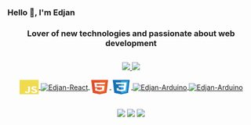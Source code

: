### Hello 👋, I'm Edjan

<div align="center">
  <h3>Lover of new technologies and passionate about web development</h3>
</div>

##

<div align="center">
  <a href="https://github.com/edcnogueira">
  <img height="180em" src="https://github-readme-stats.vercel.app/api?username=edcnogueira&show_icons=true&theme=dracula&include_all_commits=true&count_private=true"/>
  <img height="180em" src="https://github-readme-stats.vercel.app/api/top-langs/?username=edcnogueira&layout=compact&langs_count=7&theme=dracula"/>
</div>
  
<div align="center" style="display: inline_block"><br>
  <img align="center" alt="Edjan-Js" height="30" width="40" src="https://raw.githubusercontent.com/devicons/devicon/master/icons/javascript/javascript-plain.svg"><!--
  <img align="center" alt="Rafa-Ts" height="30" width="40" src="https://raw.githubusercontent.com/devicons/devicon/master/icons/typescript/typescript-plain.svg">-->
  <img align="center" alt="Edjan-React" height="30" width="40" src="https://cdn.jsdelivr.net/gh/devicons/devicon/icons/react/react-original.svg">
  <img align="center" alt="Edjan-HTML" height="30" width="40" src="https://raw.githubusercontent.com/devicons/devicon/master/icons/html5/html5-original.svg">
  <img align="center" alt="Edjan-CSS" height="30" width="40" src="https://raw.githubusercontent.com/devicons/devicon/master/icons/css3/css3-original.svg">
  <img align="center" alt="Edjan-Arduino" height="30" width="40" src="https://cdn.jsdelivr.net/gh/devicons/devicon/icons/arduino/arduino-original.svg">
  <img align="center" alt="Edjan-Arduino" height="30" width="40" src="https://cdn.jsdelivr.net/gh/devicons/devicon/icons/c/c-original.svg">
  
</div>
  
  ##
  
  <div align="center"> 
  <a href="https://www.instagram.com/edc_nogueira/" target="_blank"><img src="https://img.shields.io/badge/-Instagram-%23E4405F?style=for-the-badge&logo=instagram&logoColor=white" target="_blank"></a>
  <a href = "mailto:edjan.nogueira14@gmail.com"><img src="https://img.shields.io/badge/-Gmail-%23333?style=for-the-badge&logo=gmail&logoColor=white" target="_blank"></a>
  <a href="https://www.linkedin.com/in/edjan-nogueira-8b216b1a1/" target="_blank"><img src="https://img.shields.io/badge/-LinkedIn-%230077B5?style=for-the-badge&logo=linkedin&logoColor=white" target="_blank"></a> 
